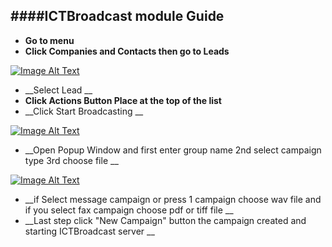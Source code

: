 
####ICTBroadcast module Guide  
-------------------------------
* __Go to menu__
* __Click Companies and Contacts then go to Leads__

[![Image Alt Text](http://ictbroadcast.com/sites/default/files/yeti_ictbroadcast/yetiScreenshot1.png)](http://ictbroadcast.com/sites/default/files/yeti_ictbroadcast/yetiScreenshotd1.png)
* __Select Lead __
* __Click Actions Button Place at the top of the list__
* __Click Start Broadcasting __

[![Image Alt Text](http://ictbroadcast.com/sites/default/files/yeti_ictbroadcast/yetiScreenshot2.png)](http://ictbroadcast.com/sites/default/files/yeti_ictbroadcast/yetiScreenshotd1.png)
* __Open Popup Window and first enter group name 2nd select campaign type 3rd choose file __

[![Image Alt Text](http://ictbroadcast.com/sites/default/files/yeti_ictbroadcast/yetiScreenshot3.png)](http://ictbroadcast.com/sites/default/files/yeti_ictbroadcast/yetiScreenshotd1.png)

* __if Select message campaign or press 1 campaign choose wav file and if you select fax campaign choose pdf or tiff file  __
* __Last step click "New Campaign" button the campaign created and starting ICTBroadcast server __
